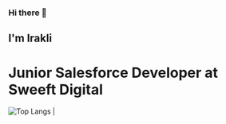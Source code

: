
### Hi there 👋
## I'm Irakli
# Junior Salesforce Developer at Sweeft Digital

![Top Langs](https://github-readme-stats.vercel.app/api/top-langs/?username=iriauli&layout=compact) |
